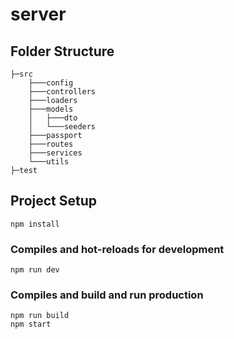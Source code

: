 # server

## Folder Structure
```
├─src
    ├───config
    ├───controllers
    ├───loaders
    ├───models
    │   ├───dto
    │   └───seeders
    ├───passport
    ├───routes
    ├───services
    └───utils
├─test
```

## Project Setup
```
npm install
```

### Compiles and hot-reloads for development
```
npm run dev
```

### Compiles and build and run production
```
npm run build
npm start
```
